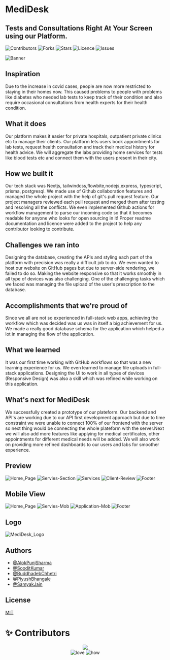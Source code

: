 # MediDesk

## Tests and Consultations Right At Your Screen using our Platform.

![Contributors](https://img.shields.io/github/contributors/HackingThisWorld/medidesk)
![Forks](https://img.shields.io/github/forks/HackingThisWorld/medidesk)
![Stars](https://img.shields.io/github/stars/HackingThisWorld/medidesk)
![Licence](https://img.shields.io/github/license/HackingThisWorld/medidesk)
![Issues](https://img.shields.io/github/issues/HackingThisWorld/medidesk)

![Banner](https://media.discordapp.net/attachments/900363233033060395/950036172577591296/medidesk.netlify.app__1.png?width=1433&height=653)

## Inspiration

Due to the increase in covid cases, people are now more restricted to staying in their homes now. This caused problems to people with problems like diabetes who needed lab tests to keep track of their condition and also require occasional consultations from health experts for their health condition.

## What it does

Our platform makes it easier for private hospitals, outpatient private clinics etc to manage their clients. Our platform lets users book appointments for lab tests, request health consultation and track their medical history for health advice. We will aggregate the labs providing home services for tests like blood tests etc and connect them with the users present in their city.

## How we built it

Our tech stack was Nextjs, tailwindcss,flowbite,nodejs,express, typescript, prisma, postgresql.
We made use of Github collaboration features and managed the whole project with the help of git's pull request feature. Our project managers reviewed each pull request and merged them after testing and resolving all the conflicts. We even implemented Github actions for workflow management to parse our incoming code so that it becomes readable for anyone who looks for open sourcing in it! Proper readme documentation and licence were added to the project to help any contributor looking to contribute.

## Challenges we ran into

Designing the database, creating the APIs and styling each part of the platform with precision was really a difficult job to do. We even wanted to host our website on GitHub pages but due to server-side rendering, we failed to do so. Making the website responsive so that it works smoothly in all type of devices was also challenging. One of the challenging tasks which we faced was managing the file upload of the user's prescription to the database.

## Accomplishments that we're proud of

Since we all are not so experienced in full-stack web apps, achieving the workflow which was decided was us was in itself a big achievement for us. We made a really good database schema for the application which helped a lot in managing the flow of the application.

## What we learned

It was our first time working with GitHub workflows so that was a new learning experience for us. We even learned to manage file uploads in full-stack applications. Designing the UI to work in all types of devices (Responsive Design) was also a skill which was refined while working on this application.

## What's next for MediDesk

We successfully created a prototype of our plateform. Our backend and API's are working due to our API first development approach but due to time constraint we were unable to connect 100% of our frontend with the server so next thing would be connecting the whole plateform with the server.Next we will also add more features like applying for medical certificates, other appointments for different medical needs will be added. We will also work on providing more refined dashboards to our users and labs for smoother experience.

## Preview

![Home_Page](https://cdn.discordapp.com/attachments/900363233033060395/950002506623242330/unknown.png)
![Servies-Section](https://cdn.discordapp.com/attachments/900363233033060395/949930658376073256/unknown.png)
![Services](https://cdn.discordapp.com/attachments/900363233033060395/950038248590299177/unknown.png)
![Client-Review](https://cdn.discordapp.com/attachments/900363233033060395/949931066708340766/unknown.png)
![Footer](https://cdn.discordapp.com/attachments/900363233033060395/949933027205738507/unknown.png)

## Mobile View

![Home_Page](https://cdn.discordapp.com/attachments/900363233033060395/950003540976336926/unknown.png)
![Servies-Mob](https://cdn.discordapp.com/attachments/900363233033060395/949933859389190184/unknown.png)
![Application-Mob](https://cdn.discordapp.com/attachments/900363233033060395/949934867460808704/unknown.png)
![Footer](https://cdn.discordapp.com/attachments/900363233033060395/950037175804780554/unknown.png)

## Logo

![MediDesk_Logo](https://cdn.discordapp.com/attachments/941636283208458250/949901872842559548/MEDIDESKbg.png)

## Authors

- [@AlokPunjSharma](https://github.com/ST1LLWATER)
- [@SooditKumar](https://github.com/SooditK)
- [@BuddhadebChhetri](https://github.com/Buddhad)
- [@PiyushBhangale](https://github.com/officialpiyush)
- [@SamyakJain](https://github.com/SamyakJain2020)

## License

[MIT](../medidesk/LICENSE)

# ✨ Contributors

<div align="center">
<a href="https://github.com/HackingThisWorld/medidesk/graphs/contributors">
  <img src="https://contrib.rocks/image?repo=HackingThisWorld/medidesk" />
</a>
  </div>
<div align="center">
 <img src="https://forthebadge.com/images/badges/built-with-love.svg" alt="love" />
 <img src="https://forthebadge.com/images/badges/thats-how-they-get-you.svg" alt="how">
</div>
